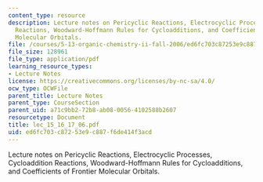 ```yaml
---
content_type: resource
description: Lecture notes on Pericyclic Reactions, Electrocyclic Processes, Cycloaddition
  Reactions, Woodward-Hoffmann Rules for Cycloadditions, and Coefficients of Frontier
  Molecular Orbitals.
file: /courses/5-13-organic-chemistry-ii-fall-2006/ed6fc703c87253e9c887f6de414f3acd_lec_15_16_17_06.pdf
file_size: 128961
file_type: application/pdf
learning_resource_types:
- Lecture Notes
license: https://creativecommons.org/licenses/by-nc-sa/4.0/
ocw_type: OCWFile
parent_title: Lecture Notes
parent_type: CourseSection
parent_uid: a71c9bb2-72b8-ab08-0056-4102588b2607
resourcetype: Document
title: lec_15_16_17_06.pdf
uid: ed6fc703-c872-53e9-c887-f6de414f3acd
---
```

Lecture notes on Pericyclic Reactions, Electrocyclic Processes, Cycloaddition Reactions, Woodward-Hoffmann Rules for Cycloadditions, and Coefficients of Frontier Molecular Orbitals.